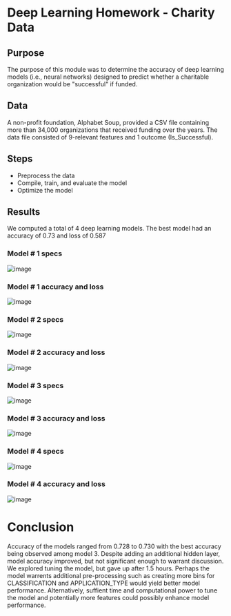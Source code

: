 # Deep Learning Homework - Charity Data

## Purpose

The purpose of this module was to determine the accuracy of deep learning models (i.e., neural networks) designed to predict whether a charitable organization would be "successful" if funded. 

## Data

A non-profit foundation, Alphabet Soup, provided a CSV file containing more than 34,000 organizations that received funding over the years. The data file consisted of 9-relevant features and 1 outcome (Is_Successful).

## Steps

*  Preprocess the data
*  Compile, train, and evaluate the model
*  Optimize the model

## Results

We computed a total of 4 deep learning models. The best model had an accuracy of 0.73 and loss of 0.587

### Model # 1 specs

![image](https://user-images.githubusercontent.com/82011523/141741353-708da506-c864-4e1b-9bf0-d10fce9fcf95.png)


### Model # 1 accuracy and loss

![image](https://user-images.githubusercontent.com/82011523/141741438-88635f69-b146-4b5c-ad62-4e6cf52fc467.png)


### Model # 2 specs

![image](https://user-images.githubusercontent.com/82011523/141741498-b527299c-60a6-4a98-b0da-78e4b4eef400.png)


### Model # 2 accuracy and loss

![image](https://user-images.githubusercontent.com/82011523/141741559-54ef9832-66c7-4c8e-af3a-6c8aa602fa17.png)


### Model # 3 specs

![image](https://user-images.githubusercontent.com/82011523/141741645-225420a8-a328-4480-8b82-7ee08a637372.png)


### Model # 3 accuracy and loss

![image](https://user-images.githubusercontent.com/82011523/141741716-bd1124ae-7f2b-4749-85cf-7fa4c76d8fdf.png)


### Model # 4 specs

![image](https://user-images.githubusercontent.com/82011523/141741775-b7fb21c7-52ed-4e25-8385-5246deb766a4.png)


### Model # 4 accuracy and loss

![image](https://user-images.githubusercontent.com/82011523/141741878-89ac2559-6100-4cc7-a386-3fa4c11e9bfd.png)


#  Conclusion

Accuracy of the models ranged from 0.728 to 0.730 with the best accuracy being observed among model 3. Despite adding an additional hidden layer, model accuracy improved, but not significant enough to warrant discussion. We explored tuning the model, but gave up after 1.5 hours.  Perhaps the model warrents additional pre-processing such as creating more bins for CLASSIFICATION and APPLICATION_TYPE would yield better model performance.  Alternatively, suffient time and computational power to tune the model and potentially more features could possibly enhance model performance.  
